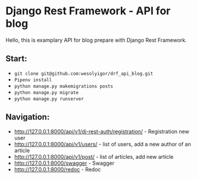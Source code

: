 # Django Rest Framework - API for blog

Hello, this is examplary API for blog prepare with Django Rest Framework. 

## Start:

- `git clone git@github.com:wesolyigor/drf_api_blog.git`
- `Pipenv install`
- `python manage.py makemigrations posts`
- `python manage.py migrate`
- `python manage.py runserver`

## Navigation:

- http://127.0.0.1:8000/api/v1/dj-rest-auth/registration/ - Registration new user
- http://127.0.0.1:8000/api/v1/users/ - list of users, add a new author of an article
- http://127.0.0.1:8000/api/v1/post/ - list of articles, add new article
- http://127.0.0.1:8000/swagger - Swagger
- http://127.0.0.1:8000/redoc - Redoc


